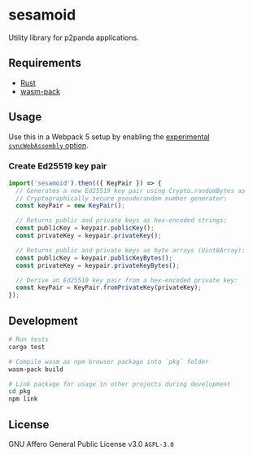 # sesamoid

Utility library for p2panda applications.

## Requirements

* [Rust](https://www.rust-lang.org/learn/get-started)
* [wasm-pack](https://rustwasm.github.io/wasm-pack/installer/)

## Usage

Use this in a Webpack 5 setup by enabling the [experimental `syncWebAssembly`
option](https://webpack.js.org/configuration/experiments/).

### Create Ed25519 key pair

```js
import('sesamoid').then(({ KeyPair }) => {
  // Generates a new Ed25519 key pair using Crypto.randomBytes as
  // Cryptographically secure pseudorandom number generator:
  const keyPair = new KeyPair();

  // Returns public and private keys as hex-encoded strings:
  const publicKey = keypair.publicKey();
  const privateKey = keypair.privateKey();

  // Returns public and private keys as byte arrays (Uint8Array):
  const publicKey = keypair.publicKeyBytes();
  const privateKey = keypair.privateKeyBytes();

  // Derive an Ed25510 key pair from a hex-encoded private key:
  const keyPair = KeyPair.fromPrivateKey(privateKey);
});
```

## Development

```bash
# Run tests
cargo test

# Compile wasm as npm browser package into `pkg` folder
wasm-pack build

# Link package for usage in other projects during development
cd pkg
npm link
```

## License

GNU Affero General Public License v3.0 `AGPL-3.0`
